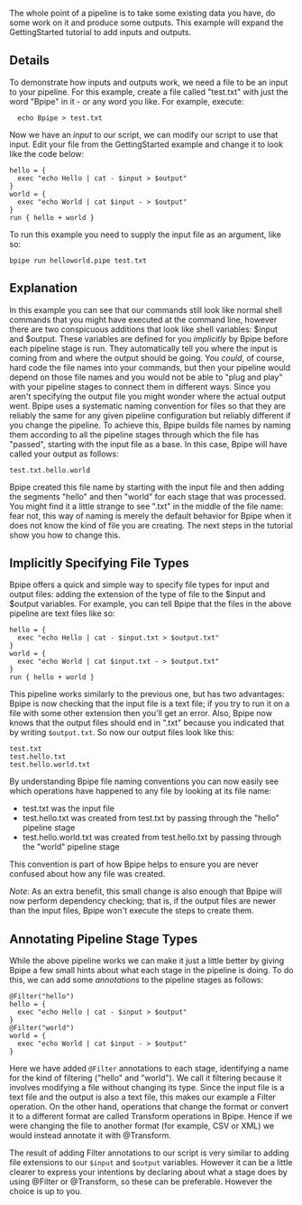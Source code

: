 The whole point of a pipeline is to take some existing data you have, do some work on it and produce some outputs.  This example will expand the GettingStarted tutorial to add inputs and outputs.

## Details ##
To demonstrate how inputs and outputs work, we need a file to be an input to your pipeline.  For this example, create a file called "test.txt" with just the word "Bpipe" in it - or any word you like.  For example, execute:
```
  echo Bpipe > test.txt
```
Now we have an _input_ to our script, we can modify our script to use that input.  Edit your file from the GettingStarted example and change it to look like the code below:
```
hello = {
  exec "echo Hello | cat - $input > $output"
}
world = {
  exec "echo World | cat $input - > $output"
}
run { hello + world }
```
To run this example you need to supply the input file as an argument, like so:
```
bpipe run helloworld.pipe test.txt
```
## Explanation ##
In this example you can see that our commands still look like normal shell commands that you might have executed at the command line, however there are two conspicuous additions that look like shell variables:  $input and $output.  These variables are defined for you _implicitly_ by Bpipe before each pipeline stage is run.  They automatically tell you where the input is coming from and where the output should be going.  You _could_, of course, hard code the file names into your commands, but then your pipeline would depend on those file names and you would not be able to "plug and play" with your pipeline stages to connect them in different ways.  Since you aren't specifying the output file you might wonder where the actual output went.  Bpipe uses a systematic naming convention for files so that they are reliably the same for any given pipeline configuration but reliably different if you change the pipeline.  To achieve this, Bpipe builds file names by naming them according to all the pipeline stages through which the file has "passed", starting with the input file as a base.  In this case, Bpipe will have called your output as follows:
```
test.txt.hello.world
```
Bpipe created this file name by starting with the input file and then adding the segments "hello" and then "world" for each stage that was processed.  You might find it a little strange to see ".txt" in the middle of the file name:  fear not, this way of naming is merely the default behavior for Bpipe when it does not know the kind of file you are creating.   The next steps in the tutorial show you how to change this.

## Implicitly Specifying File Types ##

Bpipe offers a quick and simple way to specify file types for input and output files: adding the extension of the type of file to the $input and $output variables.  For example, you can tell Bpipe that the files in the above pipeline are text files like so:
```
hello = {
  exec "echo Hello | cat - $input.txt > $output.txt"
}
world = {
  exec "echo World | cat $input.txt - > $output.txt"
}
run { hello + world }
```
This pipeline works similarly to the previous one, but has two advantages: Bpipe is now checking that the input file is a text file; if you try to run it on a file with some other extension then you'll get an error.  Also, Bpipe now knows that the output files should end in ".txt" because you indicated that by writing `$output.txt`.  So now our output files look like this:
```
test.txt
test.hello.txt
test.hello.world.txt
```
By understanding Bpipe file naming conventions you can now easily see which operations have happened to any file by looking at its file name:

  * test.txt was the input file
  * test.hello.txt was created from test.txt by passing through the "hello" pipeline stage
  * test.hello.world.txt was created from test.hello.txt by passing through the "world"  pipeline stage

This convention is part of how Bpipe helps to ensure you are never confused about how any file was created.

_Note_: As an extra benefit, this small change is also enough that Bpipe will now perform dependency checking; that is, if the output files are newer than the input files, Bpipe won't execute the steps to create them.

## Annotating Pipeline Stage Types ##
While the above pipeline works we can make it just a little better by giving Bpipe a few small hints about what each stage in the pipeline is doing.  To do this, we can add some _annotations_ to the pipeline stages as follows:
```
@Filter("hello")
hello = {
  exec "echo Hello | cat - $input > $output"
}
@Filter("world")
world = {
  exec "echo World | cat $input - > $output"
}
```
Here we have added `@Filter` annotations to each stage, identifying a name for the kind of filtering ("hello" and "world").  We call it filtering because it involves modifying a file without changing its type.  Since the input file is a text file and the output is also a text file, this makes our example a Filter operation.   On the other hand, operations that change the format or convert it to a different format are called Transform operations in Bpipe.  Hence if we were changing the file to another format (for example, CSV or XML) we would instead annotate it with @Transform.

The result of adding Filter annotations to our script is very similar to adding file extensions to our `$input` and `$output` variables.  However it can be a little clearer to express your intentions by declaring about what a stage does by using @Filter or @Transform, so these can be preferable.  However the choice is up to you.